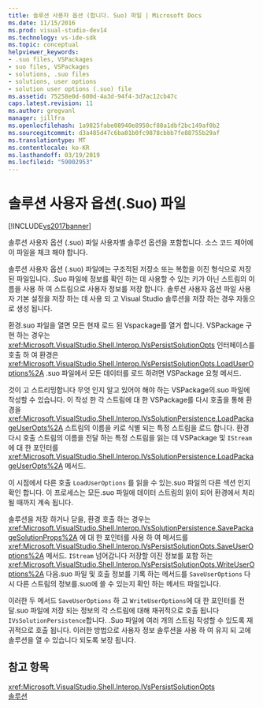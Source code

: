 ```yaml
---
title: 솔루션 사용자 옵션 (합니다. Suo) 파일 | Microsoft Docs
ms.date: 11/15/2016
ms.prod: visual-studio-dev14
ms.technology: vs-ide-sdk
ms.topic: conceptual
helpviewer_keywords:
- .suo files, VSPackages
- suo files, VSPackages
- solutions, .suo files
- solutions, user options
- solution user options (.suo) file
ms.assetid: 75258e0d-600d-4a3d-94f4-3d7ac12cb47c
caps.latest.revision: 11
ms.author: gregvanl
manager: jillfra
ms.openlocfilehash: 1a9825fabe08940e8950cf88a1dbf2bc149af0b2
ms.sourcegitcommit: d3a485d47c6ba01b0fc9878cbbb7fe88755b29af
ms.translationtype: MT
ms.contentlocale: ko-KR
ms.lasthandoff: 03/19/2019
ms.locfileid: "59002953"
---
```

# <a name="solution-user-options-suo-file"></a>솔루션 사용자 옵션(.Suo) 파일
[!INCLUDE[vs2017banner](../../includes/vs2017banner.md)]

솔루션 사용자 옵션 (.suo) 파일 사용자별 솔루션 옵션을 포함합니다. 소스 코드 제어에이 파일을 체크 해야 합니다.  
  
 솔루션 사용자 옵션 (.suo) 파일에는 구조적된 저장소 또는 복합을 이진 형식으로 저장 된 파일입니다. .Suo 파일에 정보를 확인 하는 데 사용할 수 있는 키가 아닌 스트림의 이름을 사용 하 여 스트림으로 사용자 정보를 저장 합니다. 솔루션 사용자 옵션 파일 사용자 기본 설정을 저장 하는 데 사용 되 고 Visual Studio 솔루션을 저장 하는 경우 자동으로 생성 됩니다.  
  
 환경.suo 파일을 열면 모든 현재 로드 된 Vspackage를 열거 합니다. VSPackage 구현 하는 경우는 <xref:Microsoft.VisualStudio.Shell.Interop.IVsPersistSolutionOpts> 인터페이스를 호출 하 여 환경은 <xref:Microsoft.VisualStudio.Shell.Interop.IVsPersistSolutionOpts.LoadUserOptions%2A> .suo 파일에서 모든 데이터를 로드 하려면 VSPackage 요청 메서드.  
  
 것이 고 스트리밍합니다 무엇 인지 알고 있어야 해야 하는 VSPackage의.suo 파일에 작성할 수 있습니다. 이 작성 한 각 스트림에 대 한 VSPackage를 다시 호출을 통해 환경을 <xref:Microsoft.VisualStudio.Shell.Interop.IVsSolutionPersistence.LoadPackageUserOpts%2A> 스트림의 이름을 키로 식별 되는 특정 스트림을 로드 합니다. 환경 다시 호출 스트림의 이름을 전달 하는 특정 스트림을 읽는 데 VSPackage 및 `IStream` 에 대 한 포인터를 <xref:Microsoft.VisualStudio.Shell.Interop.IVsSolutionPersistence.LoadPackageUserOpts%2A> 메서드.  
  
 이 시점에서 다른 호출 `LoadUserOptions` 를 읽을 수 있는.suo 파일의 다른 섹션 인지 확인 합니다. 이 프로세스는 모든.suo 파일에 데이터 스트림의 읽이 되어 환경에서 처리 될 때까지 계속 됩니다.  
  
 솔루션을 저장 하거나 닫을, 환경 호출 하는 경우는 <xref:Microsoft.VisualStudio.Shell.Interop.IVsSolutionPersistence.SavePackageSolutionProps%2A> 에 대 한 포인터를 사용 하 여 메서드를 <xref:Microsoft.VisualStudio.Shell.Interop.IVsPersistSolutionOpts.SaveUserOptions%2A> 메서드. `IStream` 넘어갑니다 저장할 이진 정보를 포함 하는 <xref:Microsoft.VisualStudio.Shell.Interop.IVsPersistSolutionOpts.WriteUserOptions%2A> 다음.suo 파일 및 호출 정보를 기록 하는 메서드를 `SaveUserOptions` 다시 다른 스트림의 정보를.suo에 쓸 수 있는지 확인 하는 메서드 파일입니다.  
  
 이러한 두 메서드 `SaveUserOptions` 하 고 `WriteUserOptions`에 대 한 포인터를 전달.suo 파일에 저장 되는 정보의 각 스트림에 대해 재귀적으로 호출 됩니다 `IVsSolutionPersistence`합니다. .Suo 파일에 여러 개의 스트림 작성할 수 있도록 재귀적으로 호출 됩니다. 이러한 방법으로 사용자 정보 솔루션을 사용 하 여 유지 되 고에 솔루션을 열 수 있습니다 되도록 보장 됩니다.  
  
## <a name="see-also"></a>참고 항목  
 <xref:Microsoft.VisualStudio.Shell.Interop.IVsPersistSolutionOpts>   
 [솔루션](../../extensibility/internals/solutions-overview.md)

